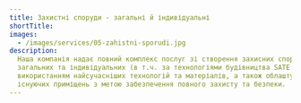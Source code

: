 ```yaml
---
title: Захистні споруди - загальні й індивідуальні
shortTitle:
images:
  - /images/services/05-zahistni-sporudi.jpg
description:
  Наша компанія надає повний комплекс послуг зі створення захисних споруд -
  загальних та індивідуальних (в т.ч. за технологіями будівництва SATE.BOX) з
  використанням найсучасніших технологій та матеріалів, а також облаштування
  існуючих приміщень з метою забезпечення повного захисту та безпеки.
---
```

